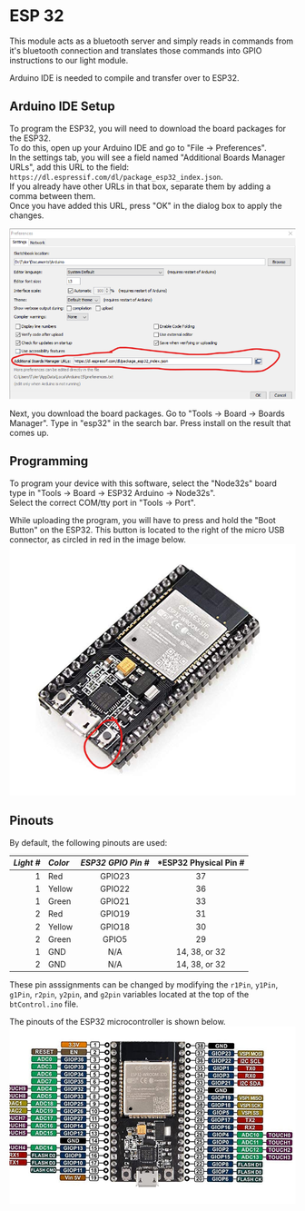 # ESP 32
This module acts as a bluetooth server and simply reads in commands from it's bluetooth connection and translates those commands into GPIO instructions to our light module.

Arduino IDE is needed to compile and transfer over to ESP32.

## Arduino IDE Setup
To program the ESP32, you will need to download the board packages for the ESP32.  
To do this, open up your Arduino IDE and go to "File -> Preferences".  
In the settings tab, you will see a field named "Additional Boards Manager URLs", add this URL to the field:   
`https://dl.espressif.com/dl/package_esp32_index.json`.   
If you already have other URLs in that box, separate them by adding a comma between them.  
Once you have added this URL, press "OK" in the dialog box to apply the changes.

![screenshot of the window to enter the board URL into](arduino_ide_setup_instruction_urls.png)

Next, you download the board packages.
Go to "Tools -> Board -> Boards Manager". Type in "esp32" in the search bar. Press install on the result that comes up.

## Programming
To program your device with this software, select the "Node32s" board type in "Tools -> Board -> ESP32 Arduino -> Node32s".  
Select the correct COM/tty port in "Tools -> Port".  

While uploading the program, you will have to press and hold the "Boot Button" on the ESP32. This button is located to the right of the micro USB connector, as circled in red in the image below.
![boot button circled on the ESP32](boot_button.png)

## Pinouts
By default, the following pinouts are used:  

| *Light #* | *Color* | *ESP32 GPIO Pin #* | *ESP32 Physical Pin # |
|-----------:|:-------|:-------------:|:-------------------------:|
| 1 | Red    | GPIO23 | 37 |
| 1 | Yellow | GPIO22 | 36 |
| 1 | Green  | GPIO21 | 33 |
| 2 | Red    | GPIO19 | 31 |
| 2 | Yellow | GPIO18 | 30 |
| 2 | Green  | GPIO5  | 29 |
| 1 | GND    | N/A    | 14, 38, or 32 |
| 2 | GND    | N/A    | 14, 38, or 32 |

These pin asssignments can be changed by modifying the `r1Pin`, `y1Pin`, `g1Pin`, `r2pin`, `y2pin`, and `g2pin` variables located at the top of the `btControl.ino` file. 

The pinouts of the ESP32 microcontroller is shown below.
![pinout of ESP32 microcontroller](esp32_pinout.jpg)
